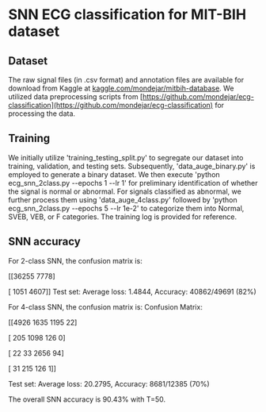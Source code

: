 # SNN ECG classification for MIT-BIH dataset

## Dataset
The raw signal files (in .csv format) and annotation files are available for download from Kaggle at [kaggle.com/mondejar/mitbih-database](https://kaggle.com/mondejar/mitbih-database). We utilized data preprocessing scripts from [https://github.com/mondejar/ecg-classification](https://github.com/mondejar/ecg-classification) for processing the data.


## Training
We initially utilize 'training_testing_split.py' to segregate our dataset into training, validation, and testing sets. 
Subsequently, 'data_auge_binary.py' is employed to generate a binary dataset. We then execute 'python ecg_snn_2class.py --epochs 1 --lr 1' for preliminary identification of whether the signal is normal or abnormal.
For signals classified as abnormal, we further process them using 'data_auge_4class.py' followed by 'python ecg_snn_2class.py --epochs 5 --lr 1e-2' to categorize them into Normal, SVEB, VEB, or F categories. The training log is provided for reference.

## SNN accuracy
For 2-class SNN, the confusion matrix is:

 [[36255  7778]
 
 [ 1051  4607]]
Test set: Average loss: 1.4844, Accuracy: 40862/49691 (82%)

For 4-class SNN, the confusion matrix is:
Confusion Matrix:

 [[4926 1635 1195   22]
 
 [ 205 1098  126    0]
 
 [  22   33 2656   94]
 
 [  31  215  126    1]]
 
Test set: Average loss: 20.2795, Accuracy: 8681/12385 (70%)

The overall SNN accuracy is 90.43% with T=50.


